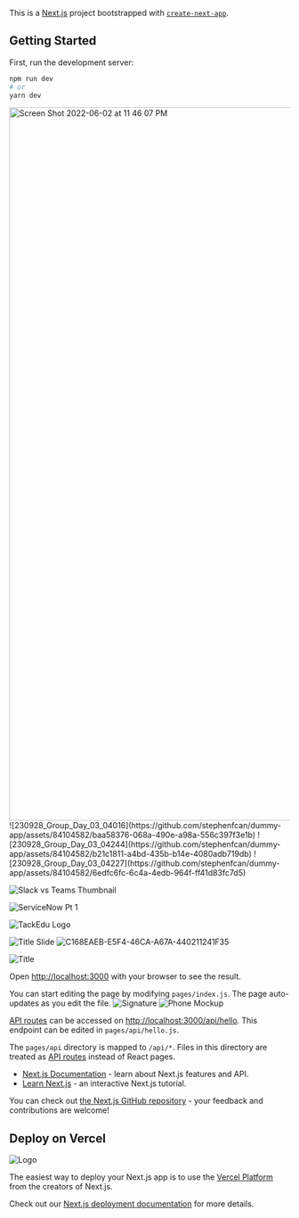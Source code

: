 This is a [Next.js](https://nextjs.org/) project bootstrapped with [`create-next-app`](https://github.com/vercel/next.js/tree/canary/packages/create-next-app).

## Getting Started

First, run the development server:

```bash
npm run dev
# or
yarn dev
```
<img width="1280" alt="Screen Shot 2022-06-02 at 11 46 07 PM" src="https://user-images.githubusercontent.com/84104582/171801936-fa9e5bb9-1aaa-4576-9014-213ccd22b15b.png">
![230928_Group_Day_03_04016](https://github.com/stephenfcan/dummy-app/assets/84104582/baa58376-068a-490e-a98a-556c397f3e1b)
![230928_Group_Day_03_04244](https://github.com/stephenfcan/dummy-app/assets/84104582/b21c1811-a4bd-435b-b14e-4080adb719db)
![230928_Group_Day_03_04227](https://github.com/stephenfcan/dummy-app/assets/84104582/6edfc6fc-6c4a-4edb-964f-ff41d83fc7d5)

![Slack vs Teams Thumbnail](https://github.com/stephenfcan/dummy-app/assets/84104582/8575bfcf-16a7-40c9-b5fb-a8472ee85c98)

![ServiceNow Pt  1](https://github.com/stephenfcan/dummy-app/assets/84104582/9143b30a-4b9a-4960-b28e-b8c97a3321a5)


![TackEdu Logo](https://user-images.githubusercontent.com/84104582/171989684-626c1272-3683-4131-8ae4-559d0a56c773.png)

![Title Slide](https://user-images.githubusercontent.com/84104582/205454940-5d30e26c-be36-4963-8ea4-8e2e1af18043.png)
![C168EAEB-E5F4-46CA-A67A-440211241F35](https://user-images.githubusercontent.com/84104582/206887035-f5bff4bc-4335-414e-a9cc-f5d488a4c6fc.JPEG)

![Title](https://user-images.githubusercontent.com/84104582/205474502-7a703c58-f128-49f0-90bd-6557920377f0.png)

Open [http://localhost:3000](http://localhost:3000) with your browser to see the result.

You can start editing the page by modifying `pages/index.js`. The page auto-updates as you edit the file.
![Signature](https://user-images.githubusercontent.com/84104582/205430009-475c2ff1-2a24-4719-a71e-569e147949a9.png)
![Phone Mockup](https://user-images.githubusercontent.com/84104582/205474294-34c8abed-409c-4d61-861d-3879cd1b80bb.png)

[API routes](https://nextjs.org/docs/api-routes/introduction) can be accessed on [http://localhost:3000/api/hello](http://localhost:3000/api/hello). This endpoint can be edited in `pages/api/hello.js`.

The `pages/api` directory is mapped to `/api/*`. Files in this directory are treated as [API routes](https://nextjs.org/docs/api-routes/introduction) instead of React pages.

- [Next.js Documentation](https://nextjs.org/docs) - learn about Next.js features and API.
- [Learn Next.js](https://nextjs.org/learn) - an interactive Next.js tutorial.

You can check out [the Next.js GitHub repository](https://github.com/vercel/next.js/) - your feedback and contributions are welcome!

## Deploy on Vercel
![Logo](https://user-images.githubusercontent.com/84104582/199637301-fc77f935-c997-42e4-ae4b-bc2556405081.png)

The easiest way to deploy your Next.js app is to use the [Vercel Platform](https://vercel.com/new?utm_medium=default-template&filter=next.js&utm_source=create-next-app&utm_campaign=create-next-app-readme) from the creators of Next.js.

Check out our [Next.js deployment documentation](https://nextjs.org/docs/deployment) for more details.
